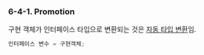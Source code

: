### 6-4-1. Promotion

구현 객체가 인터페이스 타입으로 변환되는 것은 [자동 타입 변환](https://github.com/gimhanul/screwbar/blob/master/Java/Inheritance/Polymorphism/promotion.md)임.

```java
인터페이스 변수 = 구현객체;
```
